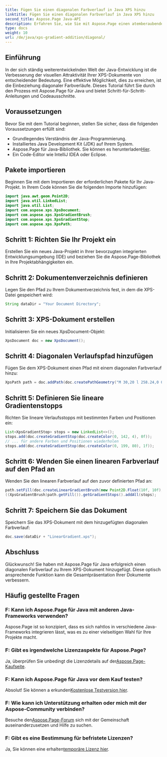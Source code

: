 ```yaml
---
title: Fügen Sie einen diagonalen Farbverlauf in Java XPS hinzu
linktitle: Fügen Sie einen diagonalen Farbverlauf in Java XPS hinzu
second_title: Aspose.Page Java-API
description: Erfahren Sie, wie Sie mit Aspose.Page einen atemberaubenden diagonalen Farbverlauf zu Ihren XPS-Dokumenten in Java hinzufügen. Werten Sie Ihre visuelle Präsentation mühelos auf.
type: docs
weight: 10
url: /de/java/xps-gradient-addition/diagonal/
---
```

## Einführung
In der sich ständig weiterentwickelnden Welt der Java-Entwicklung ist die Verbesserung der visuellen Attraktivität Ihrer XPS-Dokumente von entscheidender Bedeutung. Eine effektive Möglichkeit, dies zu erreichen, ist die Einbeziehung diagonaler Farbverläufe. Dieses Tutorial führt Sie durch den Prozess mit Aspose.Page für Java und bietet Schritt-für-Schritt-Anleitungen und Codeausschnitte.
## Voraussetzungen
Bevor Sie mit dem Tutorial beginnen, stellen Sie sicher, dass die folgenden Voraussetzungen erfüllt sind:
- Grundlegendes Verständnis der Java-Programmierung.
- Installiertes Java Development Kit (JDK) auf Ihrem System.
-  Aspose.Page für Java-Bibliothek. Sie können es herunterladen[Hier](https://releases.aspose.com/page/java/).
- Ein Code-Editor wie IntelliJ IDEA oder Eclipse.
## Pakete importieren
Beginnen Sie mit dem Importieren der erforderlichen Pakete für Ihr Java-Projekt. In Ihrem Code können Sie die folgenden Importe hinzufügen:
```java
import java.awt.geom.Point2D;
import java.util.LinkedList;
import java.util.List;
import com.aspose.xps.XpsDocument;
import com.aspose.xps.XpsGradientBrush;
import com.aspose.xps.XpsGradientStop;
import com.aspose.xps.XpsPath;
```
## Schritt 1: Richten Sie Ihr Projekt ein
Erstellen Sie ein neues Java-Projekt in Ihrer bevorzugten integrierten Entwicklungsumgebung (IDE) und beziehen Sie die Aspose.Page-Bibliothek in Ihre Projektabhängigkeiten ein.
## Schritt 2: Dokumentenverzeichnis definieren
Legen Sie den Pfad zu Ihrem Dokumentverzeichnis fest, in dem die XPS-Datei gespeichert wird:
```java
String dataDir = "Your Document Directory";
```
## Schritt 3: XPS-Dokument erstellen
Initialisieren Sie ein neues XpsDocument-Objekt:
```java
XpsDocument doc = new XpsDocument();
```
## Schritt 4: Diagonalen Verlaufspfad hinzufügen
Fügen Sie dem XPS-Dokument einen Pfad mit einem diagonalen Farbverlauf hinzu:
```java
XpsPath path = doc.addPath(doc.createPathGeometry("M 30,20 l 258.24,0 0,56.64 -258.24,0 Z"));
```
## Schritt 5: Definieren Sie lineare Gradientenstopps
Richten Sie lineare Verlaufsstopps mit bestimmten Farben und Positionen ein:
```java
List<XpsGradientStop> stops = new LinkedList<>();
stops.add(doc.createGradientStop(doc.createColor(0, 142, 4), 0f));
// ... für andere Farben und Positionen wiederholen
stops.add(doc.createGradientStop(doc.createColor(0, 199, 80), 1f));
```
## Schritt 6: Wenden Sie einen linearen Farbverlauf auf den Pfad an
Wenden Sie den linearen Farbverlauf auf den zuvor definierten Pfad an:
```java
path.setFill(doc.createLinearGradientBrush(new Point2D.Float(10f, 10f), new Point2D.Float(228f, 100f)));
((XpsGradientBrush)path.getFill()).getGradientStops().addAll(stops);
```
## Schritt 7: Speichern Sie das Dokument
Speichern Sie das XPS-Dokument mit dem hinzugefügten diagonalen Farbverlauf:
```java
doc.save(dataDir + "LinearGradient.xps");
```
## Abschluss
Glückwunsch! Sie haben mit Aspose.Page für Java erfolgreich einen diagonalen Farbverlauf zu Ihrem XPS-Dokument hinzugefügt. Diese optisch ansprechende Funktion kann die Gesamtpräsentation Ihrer Dokumente verbessern.
## Häufig gestellte Fragen
### F: Kann ich Aspose.Page für Java mit anderen Java-Frameworks verwenden?
Aspose.Page ist so konzipiert, dass es sich nahtlos in verschiedene Java-Frameworks integrieren lässt, was es zu einer vielseitigen Wahl für Ihre Projekte macht.
### F: Gibt es irgendwelche Lizenzaspekte für Aspose.Page?
 Ja, überprüfen Sie unbedingt die Lizenzdetails auf der[Aspose.Page-Kaufseite](https://purchase.aspose.com/buy).
### F: Kann ich Aspose.Page für Java vor dem Kauf testen?
 Absolut! Sie können a erkunden[Kostenlose Testversion hier](https://releases.aspose.com/).
### F: Wie kann ich Unterstützung erhalten oder mich mit der Aspose-Community verbinden?
 Besuche den[Aspose.Page-Forum](https://forum.aspose.com/c/page/39) sich mit der Gemeinschaft auseinanderzusetzen und Hilfe zu suchen.
### F: Gibt es eine Bestimmung für befristete Lizenzen?
 Ja, Sie können eine erhalten[temporäre Lizenz hier](https://purchase.aspose.com/temporary-license/).